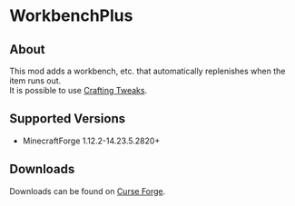 # WorkbenchPlus

## About
This mod adds a workbench, etc. that automatically replenishes when the item runs out.
<br>It is possible to use [Crafting Tweaks](https://minecraft.curseforge.com/projects/crafting-tweaks).

## Supported Versions
- MinecraftForge 1.12.2-14.23.5.2820+


## Downloads
Downloads can be found on [Curse Forge](https://minecraft.curseforge.com/projects/workbench-plus).
